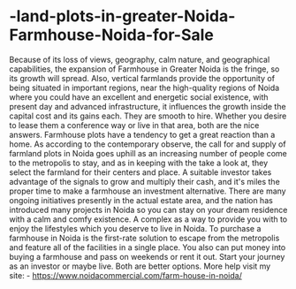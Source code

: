 # -land-plots-in-greater-Noida-Farmhouse-Noida-for-Sale
Because of its loss of views, geography, calm nature, and geographical capabilities, the expansion of Farmhouse in Greater Noida is the fringe, so its growth will spread. Also, vertical farmlands provide the opportunity of being situated in important regions, near the high-quality regions of Noida where you could have an excellent and energetic social existence, with present day and advanced infrastructure, it influences the growth inside the capital cost and its gains each.   They are smooth to hire.   Whether you desire to lease them a conference way or live in that area, both are the nice answers. Farmhouse plots have a tendency to get a great reaction than a home. As according to the contemporary observe, the call for and supply of farmland plots in Noida goes uphill as an increasing number of people come to the metropolis to stay, and as in keeping with the take a look at, they select the farmland for their centers and place. A suitable investor takes advantage of the signals to grow and multiply their cash, and it's miles the proper time to make a farmhouse an investment alternative. There are many ongoing initiatives presently in the actual estate area, and the nation has introduced many projects in Noida so you can stay on your dream residence with a calm and comfy existence. A complex as a way to provide you with to enjoy the lifestyles which you deserve to live in Noida. To purchase a farmhouse in Noida is the first-rate solution to escape from the metropolis and feature all of the facilities in a single place. You also can put money into buying a farmhouse and pass on weekends or rent it out. Start your journey as an investor or maybe live. Both are better options. More help visit my site: - https://www.noidacommercial.com/farm-house-in-noida/ 

